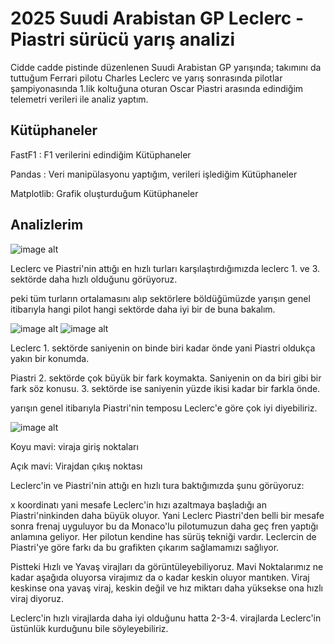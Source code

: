 
# 2025 Suudi Arabistan GP Leclerc - Piastri sürücü yarış analizi

Cidde cadde pistinde düzenlenen Suudi Arabistan GP yarışında; takımını da tuttuğum Ferrari pilotu Charles Leclerc ve yarış sonrasında pilotlar şampiyonasında 1.lik koltuğuna oturan Oscar Piastri arasında edindiğim telemetri verileri ile analiz yaptım.




## Kütüphaneler

FastF1 : F1 verilerini edindiğim Kütüphaneler

Pandas : Veri manipülasyonu yaptığım, verileri işlediğim Kütüphaneler

Matplotlib: Grafik oluşturduğum Kütüphaneler

## Analizlerim

![image alt](https://i.ibb.co/hFVYJ0QQ/resim-2025-04-25-192723554.png)

Leclerc ve Piastri'nin attığı en hızlı turları karşılaştırdığımızda leclerc 1. ve 3. sektörde daha hızlı olduğunu görüyoruz.

peki tüm turların ortalamasını alıp sektörlere böldüğümüzde yarışın genel itibarıyla hangi pilot hangi sektörde daha iyi bir de buna bakalım.


![image alt](https://i.ibb.co/JwG3LCrC/image.png)
![image alt](https://i.ibb.co/84DKtBxm/image.png)

Leclerc 1. sektörde saniyenin on binde biri kadar önde yani Piastri oldukça yakın bir konumda.

Piastri 2. sektörde çok büyük bir fark koymakta. Saniyenin on da biri gibi bir fark söz konusu. 3. sektörde ise saniyenin yüzde ikisi kadar bir farkla önde. 

yarışın genel itibarıyla Piastri'nin temposu Leclerc'e göre çok iyi diyebiliriz.

![image alt](https://i.ibb.co/FqNKLVGV/resim-2025-04-25-194855234.png)

Koyu mavi: viraja giriş noktaları

Açık mavi: Virajdan çıkış noktası

Leclerc'in ve Piastri'nin attığı en hızlı tura baktığımızda şunu görüyoruz:

x koordinatı yani mesafe Leclerc'in hızı azaltmaya başladığı an Piastri'ninkinden daha büyük oluyor. Yani Leclerc Piastri'den belli bir mesafe sonra frenaj uyguluyor bu da Monaco'lu pilotumuzun daha geç fren yaptığı anlamına geliyor. Her pilotun kendine has sürüş tekniği vardır. Leclercin de Piastri'ye göre farkı da bu grafikten çıkarım sağlamamızı sağlıyor.

Pistteki Hızlı ve Yavaş virajları da görüntüleyebiliyoruz. Mavi Noktalarımız ne kadar aşağıda oluyorsa virajımız da o kadar keskin oluyor mantıken. Viraj keskinse ona yavaş viraj, keskin değil ve hız miktarı daha yüksekse ona hızlı viraj diyoruz. 

Leclerc'in hızlı virajlarda daha iyi olduğunu hatta 2-3-4. virajlarda Leclerc'in üstünlük kurduğunu bile söyleyebiliriz. 

